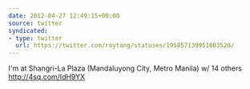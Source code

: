 ```yaml
---
date: 2012-04-27 12:49:15+00:00
source: twitter
syndicated:
- type: twitter
  url: https://twitter.com/roytang/statuses/195857139951083520/
---
```


I'm at Shangri-La Plaza (Mandaluyong City, Metro Manila) w/ 14 others http://4sq.com/IdH9YX
